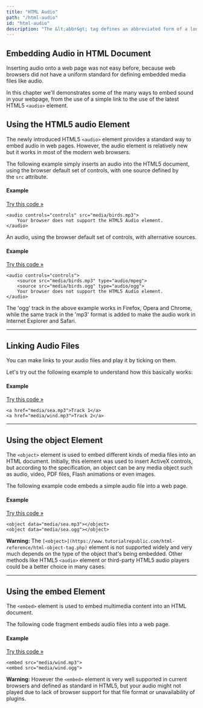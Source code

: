 ```yaml
---
title: "HTML Audio"
path: "/html-audio"
id: "html-audio"
description: "The &lt;abbr&gt; tag defines an abbreviated form of a longer word or phrase."
---
```


## Embedding Audio in HTML Document

Inserting audio onto a web page was not easy before, because web browsers did not have a uniform standard for defining embedded media files like audio.

In this chapter we'll demonstrates some of the many ways to embed sound in your webpage, from the use of a simple link to the use of the latest HTML5 `<audio>` element.

## Using the HTML5 audio Element

The newly introduced HTML5 `<audio>` element provides a standard way to embed audio in web pages. However, the audio element is relatively new but it works in most of the modern web browsers.

The following example simply inserts an audio into the HTML5 document, using the browser default set of controls, with one source defined by the `src` attribute.

#### Example

[Try this code »](https://www.tutorialrepublic.com/codelab.php?topic=html5&file=audio-element "Try this code using online Editor")

    <audio controls="controls" src="media/birds.mp3">
        Your browser does not support the HTML5 Audio element.
    </audio>

An audio, using the browser default set of controls, with alternative sources.

#### Example

[Try this code »](https://www.tutorialrepublic.com/codelab.php?topic=html5&file=audio-element-with-alternative-sources "Try this code using online Editor")

    <audio controls="controls">
        <source src="media/birds.mp3" type="audio/mpeg">
        <source src="media/birds.ogg" type="audio/ogg">
        Your browser does not support the HTML5 Audio element.
    </audio>

The 'ogg' track in the above example works in Firefox, Opera and Chrome, while the same track in the 'mp3' format is added to make the audio work in Internet Explorer and Safari.

* * *

## Linking Audio Files

You can make links to your audio files and play it by ticking on them.

Let's try out the following example to understand how this basically works:

#### Example

[Try this code »](https://www.tutorialrepublic.com/codelab.php?topic=html5&file=audio-links "Try this code using online Editor")

    <a href="media/sea.mp3">Track 1</a>
    <a href="media/wind.mp3">Track 2</a>

* * *

## Using the object Element

The `<object>` element is used to embed different kinds of media files into an HTML document. Initially, this element was used to insert ActiveX controls, but according to the specification, an object can be any media object such as audio, video, PDF files, Flash animations or even images.

The following example code embeds a simple audio file into a web page.

#### Example

[Try this code »](https://www.tutorialrepublic.com/codelab.php?topic=html5&file=insert-audio-using-object-element "Try this code using online Editor")

    <object data="media/sea.mp3"></object>
    <object data="media/sea.ogg"></object>

**Warning:** The `[<object>](https://www.tutorialrepublic.com/html-reference/html-object-tag.php)` element is not supported widely and very much depends on the type of the object that's being embedded. Other methods like HTML5 `<audio>` element or third-party HTML5 audio players could be a better choice in many cases.

* * *

## Using the embed Element

The `<embed>` element is used to embed multimedia content into an HTML document.

The following code fragment embeds audio files into a web page.

#### Example

[Try this code »](https://www.tutorialrepublic.com/codelab.php?topic=html5&file=insert-audio-using-embed-element "Try this code using online Editor")

    <embed src="media/wind.mp3">
    <embed src="media/wind.ogg">

**Warning:** However the `<embed>` element is very well supported in current browsers and defined as standard in HTML5, but your audio might not played due to lack of browser support for that file format or unavailability of plugins.